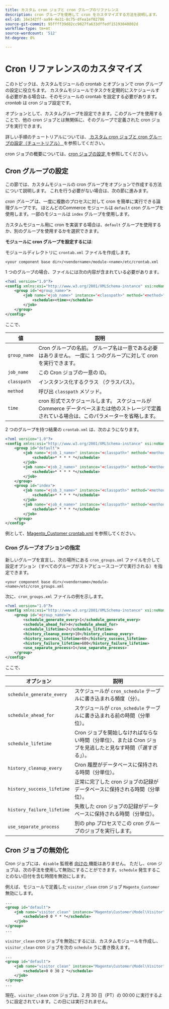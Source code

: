 ```yaml
---
title: カスタム cron ジョブと cron グループのリファレンス
description: cron グループを使用して cron をカスタマイズする方法を説明します。
exl-id: 16e342ff-aa94-4e31-8c75-dfea1ef02706
source-git-commit: 95ffff39d82cc9027fa633dffedf15193040802d
workflow-type: tm+mt
source-wordcount: '512'
ht-degree: 0%

---
```


# Cron リファレンスのカスタマイズ

このトピックは、カスタムモジュールの crontab とオプションで cron グループの設定に役立ちます。 カスタムモジュールでタスクを定期的にスケジュールする必要がある場合は、そのモジュールの crontab を設定する必要があります。 _crontab_ は cron ジョブ設定です。

オプションとして、カスタムグループを設定できます。このグループを使用することで、他の cron ジョブとは無関係に、そのグループで定義された cron ジョブを実行できます。

詳しい手順のチュートリアルについては、[ カスタム cron ジョブと cron グループの設定（チュートリアル） ](custom-cron-tutorial.md) を参照してください。

cron ジョブの概要については、[cron ジョブの設定 ](../cli/configure-cron-jobs.md) を参照してください。

## Cron グループの設定

この節では、カスタムモジュールの cron グループをオプションで作成する方法について説明します。 これを行う必要がない場合は、次の節に進みます。

_cron グループ_ は、一度に複数のプロセスに対して cron を簡単に実行できる論理グループです。 ほとんどのCommerce モジュールは `default` cron グループを使用します。一部のモジュールは `index` グループを使用します。

カスタムモジュール用に cron を実装する場合は、`default` グループを使用するか、別のグループを使用するかを選択できます。

**モジュールに cron グループを設定するには**:

モジュールディレクトリに `crontab.xml` ファイルを作成します。

```text
<your component base dir>/<vendorname>/module-<name>/etc/crontab.xml
```

1 つのグループの場合、ファイルには次の内容が含まれている必要があります。

```xml
<?xml version="1.0"?>
<config xmlns:xsi="http://www.w3.org/2001/XMLSchema-instance" xsi:noNamespaceSchemaLocation="urn:magento:module:Magento_Cron:etc/crontab.xsd">
    <group id="<group_name>">
        <job name="<job_name>" instance="<classpath>" method="<method>">
            <schedule><time></schedule>
        </job>
    </group>
</config>
```

ここで、

| 値 | 説明 |
|---|---|
| `group_name` | Cron グループの名前。 グループ名は一意である必要はありません。 一度に 1 つのグループに対して cron を実行できます。 |
| `job_name` | この Cron ジョブの一意の ID。 |
| `classpath` | インスタンス化するクラス （クラスパス）。 |
| `method` | 呼び出 `classpath` メソッド。 |
| `time` | cron 形式でスケジュールします。 スケジュールがCommerce データベースまたは他のストレージで定義されている場合は、このパラメーターを省略します。 |

2 つのグループを持つ結果の `crontab.xml` は、次のようになります。

```xml
<?xml version="1.0"?>
<config xmlns:xsi="http://www.w3.org/2001/XMLSchema-instance" xsi:noNamespaceSchemaLocation="urn:magento:module:Magento_Cron:etc/crontab.xsd">
    <group id="default">
        <job name="<job_1_name>" instance="<classpath>" method="<method_name>">
            <schedule>* * * * *</schedule>
        </job>
        <job name="<job_2_name>" instance="<classpath>" method="<method_name>">
            <schedule>* * * * *</schedule>
        </job>
    </group>
    <group id="index">
        <job name="<job_3_name>" instance="<classpath>" method="<method_name>">
            <schedule>* * * * *</schedule>
        </job>
        <job name="<job_4_name>" instance="<classpath>" method="<method_name>">
            <schedule>* * * * *</schedule>
        </job>
    </group>
</config>
```

例として、[Magento_Customer crontab.xml](https://github.com/magento/magento2/blob/2.4/app/code/Magento/Customer/etc/crontab.xml) を参照してください。

### Cron グループオプションの指定

新しいグループを宣言し、次の場所にある `cron_groups.xml` ファイルを介して設定オプション（すべてのグループがストアビュースコープで実行される）を指定できます。

```text
<your component base dir>/<vendorname>/module-<name>/etc/cron_groups.xml
```

次に、`cron_groups.xml` ファイルの例を示します。

```xml
<?xml version="1.0"?>
<config xmlns:xsi="http://www.w3.org/2001/XMLSchema-instance" xsi:noNamespaceSchemaLocation="urn:magento:module:Magento_Cron:etc/cron_groups.xsd">
    <group id="<group_name>">
        <schedule_generate_every>1</schedule_generate_every>
        <schedule_ahead_for>4</schedule_ahead_for>
        <schedule_lifetime>2</schedule_lifetime>
        <history_cleanup_every>10</history_cleanup_every>
        <history_success_lifetime>60</history_success_lifetime>
        <history_failure_lifetime>600</history_failure_lifetime>
        <use_separate_process>1</use_separate_process>
    </group>
</config>
```

ここで、

| オプション | 説明 |
| -------------------------- | ------------------------------------------------------------------------------------------------------ |
| `schedule_generate_every` | スケジュールが `cron_schedule` テーブルに書き込まれる頻度（分）。 |
| `schedule_ahead_for` | スケジュールが `cron_schedule` テーブルに書き込まれる前の時間（分単位）。 |
| `schedule_lifetime` | Cron ジョブを開始しなければならない時間（分単位）、または Cron ジョブを見逃したと見なす時間（「遅すぎる」）。 |
| `history_cleanup_every` | Cron 履歴がデータベースに保持される時間（分単位）。 |
| `history_success_lifetime` | 正常に完了した cron ジョブの記録がデータベースに保持される時間（分単位）。 |
| `history_failure_lifetime` | 失敗した cron ジョブの記録がデータベースに保持される時間（分単位）。 |
| `use_separate_process` | 別の php プロセスでこの cron グループのジョブを実行します。 |

## Cron ジョブの無効化

Cron ジョブには、`disable` 監視者 [ 向けの ](https://developer.adobe.com/commerce/php/development/components/events-and-observers/#observers) 機能はありません。 ただし、cron ジョブは、次の手法を使用して無効にすることができます。`schedule` 発生することのない日付を含む時間を無効にします。

例えば、モジュールで定義した `visitor_clean` cron ジョブ `Magento_Customer` 無効にします。

```xml
...
<group id="default">
    <job name="visitor_clean" instance="Magento\Customer\Model\Visitor" method="clean">
        <schedule>0 0 * * *</schedule>
    </job>
</group>
...
```

`visitor_clean` cron ジョブを無効にするには、カスタムモジュールを作成し、`visitor_clean` cron ジョブを次の `schedule` うに書き換えます。

```xml
...
<group id="default">
    <job name="visitor_clean" instance="Magento\Customer\Model\Visitor" method="clean">
        <schedule>0 0 30 2 *</schedule>
    </job>
</group>
...
```

現在、`visitor_clean` cron ジョブは、2 月 30 日（PT）の 00:00 に実行するように設定されています。この日には実行されません。
